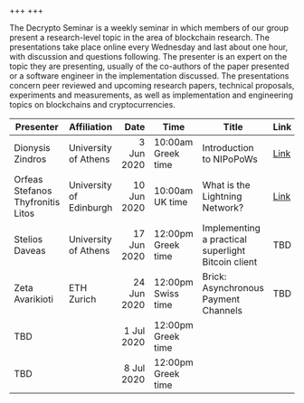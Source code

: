+++
+++

The Decrypto Seminar is a weekly seminar in which members of our group
present a research-level topic in the area of blockchain research. The
presentations take place online every Wednesday and last about one hour,
with discussion and questions following. The presenter is an expert on
the topic they are presenting, usually of the co-authors
of the paper presented or a software engineer in the implementation discussed. The presentations concern peer reviewed and
upcoming research papers, technical proposals, experiments and measurements,
as well as implementation and engineering topics on blockchains and
cryptocurrencies.

| Presenter                         | Affiliation             | Date        | Time              | Title                                                      | Link                                                               |
|-----------------------------------|-------------------------|------------:|-------------------|------------------------------------------------------------|--------------------------------------------------------------------|
| Dionysis Zindros                  | University of Athens    | 3 Jun 2020  | 10:00am Greek time  | Introduction to NIPoPoWs | [Link](https://ethz.zoom.us/j/2191029633)                                  |
| Orfeas Stefanos Thyfronitis Litos | University of Edinburgh | 10 Jun 2020 | 10:00am UK time    | What is the Lightning Network?                             | [Link](https://zoom.us/j/93198065760?pwd=dkZVeHlseWtBQ3pVSzhrRjRRZzlFUT09) |
| Stelios Daveas                    | University of Athens    | 17 Jun 2020 | 12:00pm Greek time | Implementing a practical superlight Bitcoin client         | TBD                                                                |
| Zeta Avarikioti                   | ETH Zurich              | 24 Jun 2020 | 12:00pm Swiss time | Brick: Asynchronous Payment Channels                       | TBD                                                                |
| TBD                               |                         | 1 Jul 2020  | 12:00pm Greek time  |                                                            |                                                                 |
| TBD                               |                         | 8 Jul 2020  | 12:00pm Greek time  |                                                            |                                                                 |

